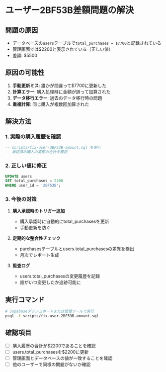 # ユーザー2BF53B差額問題の解決

## 問題の原因
- データベースの`users`テーブルで`total_purchases = $7700`と記録されている
- 管理画面では$2200と表示されている（正しい値）
- 差額: $5500

## 原因の可能性
1. **手動更新ミス**: 誰かが間違って$7700に更新した
2. **計算エラー**: 購入処理時に金額が誤って加算された
3. **データ移行エラー**: 過去のデータ移行時の問題
4. **重複計算**: 同じ購入が複数回加算された

## 解決方法

### 1. 実際の購入履歴を確認
```sql
-- scripts/fix-user-2BF53B-amount.sql を実行
-- 承認済み購入の実際の合計を確認
```

### 2. 正しい値に修正
```sql
UPDATE users 
SET total_purchases = 2200
WHERE user_id = '2BF53B';
```

### 3. 今後の対策
1. **購入承認時のトリガー追加**
   - 購入承認時に自動的にtotal_purchasesを更新
   - 手動更新を防ぐ

2. **定期的な整合性チェック**
   - purchasesテーブルとusers.total_purchasesの差異を検出
   - 月次でレポート生成

3. **監査ログ**
   - users.total_purchasesの変更履歴を記録
   - 誰がいつ変更したか追跡可能に

## 実行コマンド
```bash
# Supabaseダッシュボードまたは管理ツールで実行
psql -f scripts/fix-user-2BF53B-amount.sql
```

## 確認項目
- [ ] 購入履歴の合計が$2200であることを確認
- [ ] users.total_purchasesを$2200に更新
- [ ] 管理画面とデータベースの値が一致することを確認
- [ ] 他のユーザーで同様の問題がないか確認